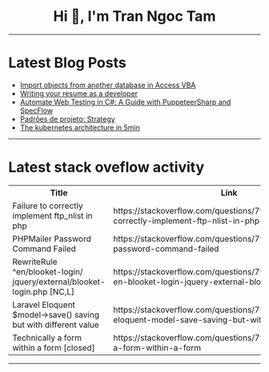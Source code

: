 <h1 align="center">Hi 👋, I'm Tran Ngoc Tam</h1>

---

# Latest Blog Posts 
<!-- BLOG-POST-LIST:START -->
- [Import objects from another database in Access VBA](https://dev.to/0meow0/import-objects-from-another-database-in-access-vba-5fdk)
- [Writing your resume as a developer](https://dev.to/chesedwolfjager/writing-your-resume-as-a-developer-107e)
- [Automate Web Testing in C#: A Guide with PuppeteerSharp and SpecFlow](https://dev.to/mukarramjavid/automate-web-testing-in-c-a-guide-with-puppeteersharp-and-specflow-48)
- [Padrões de projeto: Strategy](https://dev.to/camilaferreiranas/padroes-de-projeto-strategy-1fc)
- [The kubernetes architecture in 5min](https://dev.to/xavki/the-kubernetes-architecture-in-5min-3id5)
<!-- BLOG-POST-LIST:END -->

---

# Latest stack oveflow activity
<table>
  <tr><th>Title</th><th>Link</th></tr>
  <!-- STACKOVERFLOW:START --><tr><td>Failure to correctly implement ftp_nlist in php</td><td>https://stackoverflow.com/questions/79173698/failure-to-correctly-implement-ftp-nlist-in-php</td></tr><tr><td>PHPMailer Password Command Failed</td><td>https://stackoverflow.com/questions/79173694/phpmailer-password-command-failed</td></tr><tr><td>RewriteRule ^en/blooket-login/ jquery/external/blooket-login.php [NC,L]</td><td>https://stackoverflow.com/questions/79173692/rewriterule-en-blooket-login-jquery-external-blooket-login-php-nc-l</td></tr><tr><td>Laravel Eloquent $model-&gt;save&lpar;&rpar; saving but with different value</td><td>https://stackoverflow.com/questions/79173540/laravel-eloquent-model-save-saving-but-with-different-value</td></tr><tr><td>Technically a form within a form [closed]</td><td>https://stackoverflow.com/questions/79173520/technically-a-form-within-a-form</td></tr><!-- STACKOVERFLOW:END -->
</table>

---


